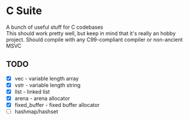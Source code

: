 # C Suite
A bunch of useful stuff for C codebases  
This should work pretty well, but keep in mind that it's really an hobby project.
Should compile with any C99-compliant compiler or non-ancient MSVC

## TODO
- [x] vec - variable length array
- [x] vstr - variable length string
- [x] llst - linked list
- [x] arena - arena allocator
- [x] fixed_buffer - fixed buffer allocator
- [ ] hashmap/hashset